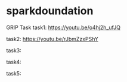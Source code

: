 # sparkdoundation
GRIP Task 
task1: https://youtu.be/o4hj2h_ufJQ

task2: https://youtu.be/rJbmZzxPShY

task3:

task4:

task5:


